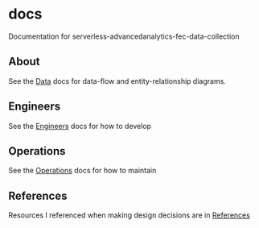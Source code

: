 # docs
Documentation for serverless-advancedanalytics-fec-data-collection

## About
See the [Data](/DATA) docs for data-flow and entity-relationship diagrams.

## Engineers
See the [Engineers](/ENG/) docs for how to develop

## Operations
See the [Operations](/OPS/) docs for how to maintain

## References
Resources I referenced when making design decisions are in [References](/REFS/)
